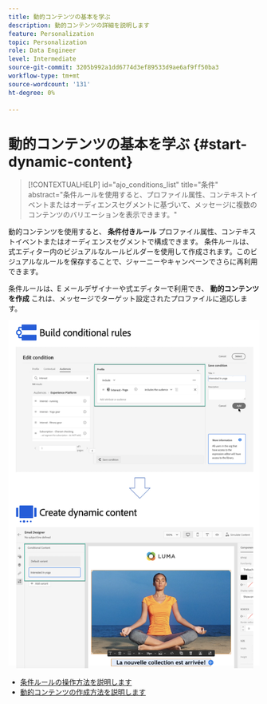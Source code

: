 ```yaml
---
title: 動的コンテンツの基本を学ぶ
description: 動的コンテンツの詳細を説明します
feature: Personalization
topic: Personalization
role: Data Engineer
level: Intermediate
source-git-commit: 3205b992a1dd6774d3ef89533d9ae6af9ff50ba3
workflow-type: tm+mt
source-wordcount: '131'
ht-degree: 0%

---
```



# 動的コンテンツの基本を学ぶ {#start-dynamic-content}

>[!CONTEXTUALHELP]
>id="ajo_conditions_list"
>title="条件"
>abstract="条件ルールを使用すると、プロファイル属性、コンテキストイベントまたはオーディエンスセグメントに基づいて、メッセージに複数のコンテンツのバリエーションを表示できます。"

動的コンテンツを使用すると、 **条件付きルール** プロファイル属性、コンテキストイベントまたはオーディエンスセグメントで構成できます。 条件ルールは、式エディター内のビジュアルなルールビルダーを使用して作成されます。このビジュアルなルールを保存することで、ジャーニーやキャンペーンでさらに再利用できます。

条件ルールは、E メールデザイナーや式エディターで利用でき、 **動的コンテンツを作成** これは、メッセージでターゲット設定されたプロファイルに適応します。

![](assets/conditions-overview.png)

* [条件ルールの操作方法を説明します](create-conditions.md)
* [動的コンテンツの作成方法を説明します](dynamic-content.md)

